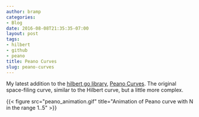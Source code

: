 ```yaml
---
author: bramp
categories:
- Blog
date: 2016-08-08T21:35:35-07:00
layout: post
tags:
- hilbert
- github
- peano
title: Peano Curves
slug: peano-curves
---
```


My latest addition to the [hilbert go library](https://github.com/google/hilbert), [Peano Curves](https://en.wikipedia.org/wiki/Peano_curve). The original space-filing curve, similar to the Hilbert curve, but a little more complex.

{{< figure src="peano_animation.gif" title="Animation of Peano curve with N in the range 1..5" >}}

